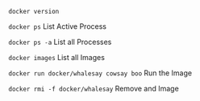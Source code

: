 `docker version` 

`docker ps` List Active Process

`docker ps -a` List all Processes

`docker images` List all Images

`docker run docker/whalesay cowsay boo` Run the Image

`docker rmi -f docker/whalesay` Remove and Image